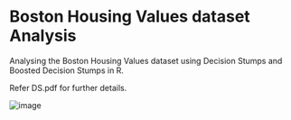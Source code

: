 # Boston Housing Values dataset Analysis
Analysing the Boston Housing Values dataset using Decision Stumps and Boosted Decision Stumps in R.

Refer DS.pdf for further details.

![image](https://user-images.githubusercontent.com/43922347/131496555-f44ae3e4-44a5-476e-afd9-51e865730e95.png)
